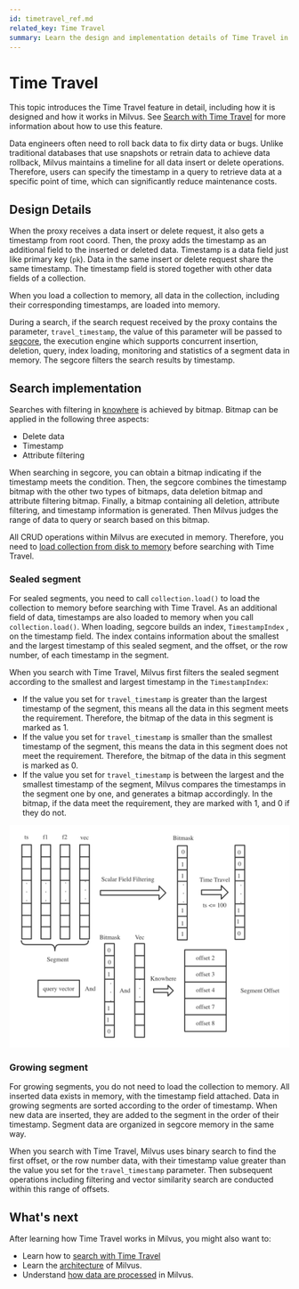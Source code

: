 ```yaml
---
id: timetravel_ref.md
related_key: Time Travel
summary: Learn the design and implementation details of Time Travel in Milvus.
---
```


# Time Travel

This topic introduces the Time Travel feature in detail, including how it is designed and how it works in Milvus. See [Search with Time Travel](timetravel.md) for more information about how to use this feature.

Data engineers often need to roll back data to fix dirty data or bugs. Unlike traditional databases that use snapshots or retrain data to achieve data rollback, Milvus maintains a timeline for all data insert or delete operations. Therefore, users can specify the timestamp in a query to retrieve data at a specific point of time, which can significantly reduce maintenance costs.

## Design Details

When the proxy receives a data insert or delete request, it also gets a timestamp from root coord. Then, the proxy adds the timestamp as an additional field to the inserted or deleted data. Timestamp is a data field just like primary key (`pk`). Data in the same insert or delete request share the same timestamp. The timestamp field is stored together with other data fields of a collection.

When you load a collection to memory, all data in the collection, including their corresponding timestamps, are loaded into memory.

During a search, if the search request received by the proxy contains the parameter, `travel_timestamp`, the value of this parameter will be passed to [segcore](https://github.com/milvus-io/milvus/tree/master/docs/design_docs/segcore), the execution engine which supports concurrent insertion, deletion, query, index loading, monitoring and statistics of a segment data in memory. The segcore filters the search results by timestamp.

## Search implementation

Searches with filtering in [knowhere](https://github.com/milvus-io/milvus/blob/master/docs/design_docs/knowhere_design.md) is achieved by bitmap. Bitmap can be applied in the following three aspects:

- Delete data
- Timestamp
- Attribute filtering

When searching in segcore, you can obtain a bitmap indicating if the timestamp meets the condition. Then, the segcore combines the timestamp bitmap with the other two types of bitmaps, data deletion bitmap and attribute filtering bitmap. Finally, a bitmap containing all deletion, attribute filtering, and timestamp information is generated. Then Milvus judges the range of data to query or search based on this bitmap.

All CRUD operations within Milvus are executed in memory. Therefore, you need to [load collection from disk to memory](search.md#Load-collection) before searching with Time Travel.


### Sealed segment

For sealed segments, you need to call `collection.load()` to load the collection to memory before searching with Time Travel. As an additional field of data, timestamps are also loaded to memory when you call `collection.load()`. When loading, segcore builds an index, `TimestampIndex` , on the timestamp field. The index contains information about the smallest and the largest timestamp of this sealed segment, and the offset, or the row number, of each timestamp in the segment.

When you search with Time Travel, Milvus first filters the sealed segment according to the smallest and largest timestamp in the `TimestampIndex`:

- If the value you set for `travel_timestamp` is greater than the largest timestamp of the segment, this means all the data in this segment meets the requirement. Therefore, the bitmap of the data in this segment is marked as 1. 
- If the value you set for `travel_timestamp` is smaller than the smallest timestamp of the segment, this means the data in this segment does not meet the requirement. Therefore, the bitmap of the data in this segment is marked as 0.
- If the value you set for `travel_timestamp` is between the largest and the smallest timestamp of the segment, Milvus compares the timestamps in the segment one by one, and generates a bitmap accordingly. In the bitmap, if the data meet the requirement, they are marked with 1, and 0 if they do not. 

![Time_travel](../../../assets/time_travel.png)

### Growing segment

For growing segments, you do not need to load the collection to memory. All inserted data exists in memory, with the timestamp field attached. Data in growing segments are sorted according to the order of timestamp. When new data are inserted, they are added to the segment in the order of their timestamp. Segment data are organized in segcore memory in the same way. 

When you search with Time Travel, Milvus uses binary search to find the first offset, or the row number data, with their timestamp value greater than the value you set for the `travel_timestamp` parameter. Then subsequent operations including filtering and vector similarity search are conducted within this range of offsets.

## What's next
After learning how Time Travel works in Milvus, you might also want to:

- Learn how to [search with Time Travel](timetravel.md)
- Learn the [architecture](architecture_overview.md) of Milvus.
- Understand [how data are processed](data_processing.md) in Milvus.
